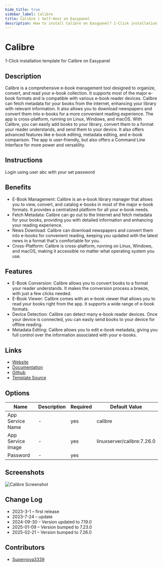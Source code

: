 ```yaml
---
hide_title: true
sidebar_label: Calibre
title: Calibre | Self-Host on Easypanel
description: How to install Calibre on Easypanel? 1-Click installation template for Calibre on Easypanel
---
```


<!-- generated -->

# Calibre

1-Click installation template for Calibre on Easypanel

## Description

Calibre is a comprehensive e-book management tool designed to organize, convert, and read your e-book collection. It supports most of the major e-book formats and is compatible with various e-book reader devices. Calibre can fetch metadata for your books from the internet, enhancing your library with relevant information. It also allows you to download newspapers and convert them into e-books for a more convenient reading experience. The app is cross-platform, running on Linux, Windows, and macOS. With Calibre, you can easily add books to your library, convert them to a format your reader understands, and send them to your device. It also offers advanced features like e-book editing, metadata editing, and e-book comparison. The app is user-friendly, but also offers a Command Line Interface for more power and versatility.

## Instructions

Login using user abc with your set password

## Benefits

- E-Book Management: Calibre is an e-book library manager that allows you to view, convert, and catalog e-books in most of the major e-book formats. It provides a centralized platform for all your e-book needs.
- Fetch Metadata: Calibre can go out to the Internet and fetch metadata for your books, providing you with detailed information and enhancing your reading experience.
- News Download: Calibre can download newspapers and convert them into e-books for convenient reading, keeping you updated with the latest news in a format that's comfortable for you.
- Cross-Platform: Calibre is cross-platform, running on Linux, Windows, and macOS, making it accessible no matter what operating system you use.

## Features

- E-Book Conversion: Calibre allows you to convert books to a format your reader understands. It makes the conversion process a breeze, with just a few clicks needed.
- E-Book Viewer: Calibre comes with an e-book viewer that allows you to read your books right from the app. It supports a wide range of e-book formats.
- Device Detection: Calibre can detect many e-book reader devices. Once your device is connected, you can easily send books to your device for offline reading.
- Metadata Editing: Calibre allows you to edit e-book metadata, giving you full control over the information associated with your e-books.

## Links

- [Website](https://calibre-ebook.com/)
- [Documentation](https://manual.calibre-ebook.com/)
- [Github](https://github.com/kovidgoyal/calibre)
- [Template Source](https://github.com/easypanel-io/templates/tree/main/templates/calibre)

## Options

Name | Description | Required | Default Value
-|-|-|-
App Service Name | - | yes | calibre
App Service Image | - | yes | linuxserver/calibre:7.26.0
Password | - | yes | 

## Screenshots

![Calibre Screenshot](./assets/screenshot.png)

## Change Log

- 2023-3-1 – first release
- 2023-7-24 – update
- 2024-09-30 – Version updated to 7.19.0
- 2025-01-09 – Version bumped to 7.23.0
- 2025-02-21 – Version bumped to 7.26.0

## Contributors

- [Supernova3339](https://github.com/Supernova3339)
